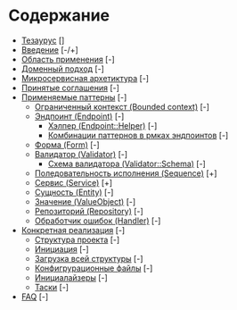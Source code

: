 # Содержание
- [Тезаурус](./intro.md#Тезаурус) []
- [Введение](./intro.md) [-/+]
- [Область применения](./intro.md) [-]
- [Доменный подход](./ddd.md) [-]
- [Микросервисная архетиктура](./microservices.md) [-]
- [Принятые соглашения](./agreements.md) [-]
- [Применяемые паттерны](./patterns.md) [-]
    - [Ограниченный контекст (Bounded context)](./patterns/bounded_context.md) [-]
    - [Эндпоинт (Endpoint)](./patterns/form.md) [-]
        - [Хэлпер (Endpoint::Helper)](./patterns/helper.md) [-]
        - [Комбинации паттернов в рмках эндпоинтов](./patterns/pattern_combos.md) [-]
    - [Форма (Form)](./patterns/form.md) [-]
    - [Валидатор (Validator)](./patterns/validator.md) [-]
        - [Схема валидатора (Validator::Schema)](./patterns/validator_schema.md) [-]
    - [Поледовательность исполнения (Sequence)](./patterns/sequence.md) [+]
    - [Сервис (Service)](./patterns/service.md) [+]
    - [Сущность (Entity)](./patterns/entity.md) [-]
    - [Значение (ValueObject)](./patterns/value_object.md) [-]
    - [Репозиторий (Repository)](./patterns/repository.md) [-]
    - [Обработчик ошибок (Handler)](./repository.md) [-]
- [Конкретная реализация](./realization.md) [-]
    - [Структура проекта](./realization/structure.md) [-]
    - [Инициация](./realization/config_ru.md) [-]
    - [Загрузка всей структуры](./realization/boot.md) [-]
    - [Конфигрурационные файлы](./realization/config.md) [-]
    - [Инициалайзеры](./realization/initializers.md) [-]
    - [Таски](./realization/initializers.md) [-]
- [FAQ](./faq.md) [-]
